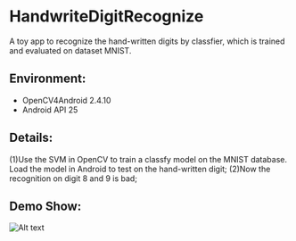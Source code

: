 # HandwriteDigitRecognize
A toy app to recognize the hand-written digits by classfier, which is trained and evaluated on dataset MNIST.

## Environment:
- OpenCV4Android 2.4.10
- Android API 25

## Details:
(1)Use the SVM in OpenCV to train a classfy model on the MNIST database. Load the model in Android to test on the hand-written digit;
(2)Now the recognition on digit 8 and 9 is bad;

## Demo Show:


![Alt text](https://github.com/wblgers/OpenCV_Android_Plus/tree/master/picture/HandwriteDigitRecognize.gif)
